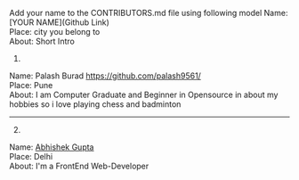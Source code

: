 Add your name to the CONTRIBUTORS.md file using following model
Name: [YOUR NAME](Github Link)<br>
Place: city you belong to<br>
About: Short Intro<br>


1)
Name: Palash Burad https://github.com/palash9561/<br>
Place: Pune<br>
About: I am Computer Graduate and Beginner in Opensource in
       about my hobbies so i love playing chess and badminton<br>
       
<hr>

2)
Name: [Abhishek Gupta](https://github.com/Im-Abhi)<br>
Place: Delhi<br>
About: I'm a FrontEnd Web-Developer<br>
